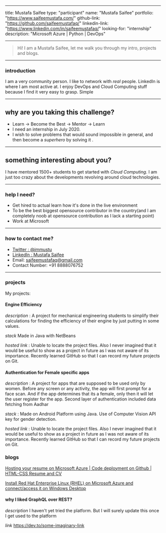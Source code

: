 ---
title: Mustafa Saifee
type: "participant"
name: "Mustafa Saifee"
portfolio: "https://www.saifeemustafa.com/"
github-link: "https://github.com/saifeemustafaq/"
linkedin-link: "https://www.linkedin.com/in/saifeemustafaq/"
looking-for: "internship"
description: "Microsoft Azure | Python | DevOps"

------

> Hi! I am a Mustafa Saifee, let me walk you through my intro, projects and blogs.

------

### introduction

I am a very community person. I like to network with *real* people. LinkedIn is where I am most active at. I enjoy DevOps and Cloud Computing stuff because I find it very easy to grasp. Simple

------

## why are you taking this challenge?

- Learn -> Become the Best -> Mentor -> Learn
- I need an internship in July 2020.
- I wish to solve problems that would sound impossible in general, and then become a *superhero* by solving it .

------

## something interesting about you?

I have mentored 1500+ students to get started with *Cloud Computing*. I am just too crazy about the developments revolving around cloud technologies.

------

### help I need?

- Get hired to actual learn how it's done in the live environment
- To be the best biggest opensource contributor in the country(and I am completely noob at opensource contribution as I lack a starting point)
- Work at Microsoft

------

### how to contact me?

- [Twitter : @immustu](https://twitter.com/immustu)
- [LinkedIn : Mustafa Saifee](https://www.linkedin.com/in/saifeemustafaq/)
- Email: [saifeemustafaq@gmail.com](mailto:saifeemustafaq@gmail.com)
- Contact Number: +91 8888076752

------

### projects

My projects:

#### Engine Efficiency

_description_ : A project for mechanical engineering students to simplify their calculations for finding the efficiency of their engine by just putting in some values.

_stack_ Made in Java with NetBeans

_hosted link_ : Unable to locate the project files. Also I never imagined that it would be useful to show as a project in future as I was not aware of its importance. Recently learned GitHub so that I can record my future projects on Git.

#### Authentication for Female specific apps

_description_ : A project for apps that are supposed to be used only by women. Before any screen or any activity, the app will first prompt for a face scan. And if the app determines that its a female, only then it will let the user register for the app. Second layer of authentication included data fetching from Aadhar

_stack_ : Made on Android Platform using Java. Use of Computer Vision API key for gender detection.

_hosted link_ : Unable to locate the project files. Also I never imagined that it would be useful to show as a project in future as I was not aware of its importance. Recently learned GitHub so that I can record my future projects on Git.


### blogs

[Hosting your resume on Microsoft Azure | Code deployment on Github | HTML-CSS Resume and CV](https://www.linkedin.com/pulse/hosting-your-resume-microsoft-azure-code-deployment-github-saifee)

[Install Red Hat Enterprise Linux (RHEL) on Microsoft Azure and connect/access it on Windows Desktop](https://www.linkedin.com/pulse/install-red-hat-enterprise-linux-rhel-microsoft-azure-mustafa-saifee/)

#### why I liked GraphQL over REST?

_description_ I haven't yet tried the platform. But I will surely update this once I get used to the platform

_link_ https://dev.to/some-imaginary-link
